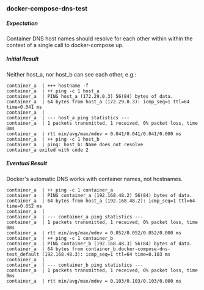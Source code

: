 ### docker-compose-dns-test

##### Expectation

Container DNS host names should resolve for each other within within the context of a single call to docker-compose up.

##### Initial Result

Neither host_a, nor host_b can see each other, e.g.:

    container_a  | +++ hostname -f
    container_a  | ++ ping -c 1 host_a
    container_a  | PING host_a (172.29.0.3) 56(84) bytes of data.
    container_a  | 64 bytes from host_a (172.29.0.3): icmp_seq=1 ttl=64 time=0.041 ms
    container_a  |
    container_a  | --- host_a ping statistics ---
    container_a  | 1 packets transmitted, 1 received, 0% packet loss, time 0ms
    container_a  | rtt min/avg/max/mdev = 0.041/0.041/0.041/0.000 ms
    container_a  | ++ ping -c 1 host_b
    container_a  | ping: host_b: Name does not resolve
    container_a exited with code 2

##### Eventual Result

Docker's automatic DNS works with container names, not hostnames.

    container_a  | ++ ping -c 1 container_a
    container_a  | PING container_a (192.168.48.2) 56(84) bytes of data.
    container_a  | 64 bytes from host_a (192.168.48.2): icmp_seq=1 ttl=64 time=0.052 ms
    container_a  |
    container_a  | --- container_a ping statistics ---
    container_a  | 1 packets transmitted, 1 received, 0% packet loss, time 0ms
    container_a  | rtt min/avg/max/mdev = 0.052/0.052/0.052/0.000 ms
    container_a  | ++ ping -c 1 container_b
    container_a  | PING container_b (192.168.48.3) 56(84) bytes of data.
    container_a  | 64 bytes from container_b.docker-compose-dns-test_default (192.168.48.3): icmp_seq=1 ttl=64 time=0.103 ms
    container_a  |
    container_a  | --- container_b ping statistics ---
    container_a  | 1 packets transmitted, 1 received, 0% packet loss, time 0ms
    container_a  | rtt min/avg/max/mdev = 0.103/0.103/0.103/0.000 ms
